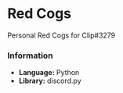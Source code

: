 # Red Cogs
Personal Red Cogs for Clip#3279

### Information
- **Language:** Python
- **Library:** discord.py
